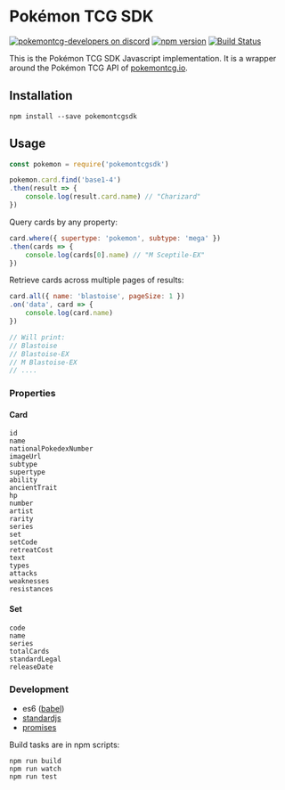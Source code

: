 # Pokémon TCG SDK

[![pokemontcg-developers on discord](https://img.shields.io/badge/discord-pokemontcg--developers-738bd7.svg)](https://discord.gg/dpsTCvg)
[![npm version](https://badge.fury.io/js/pokemontcgsdk.svg)](https://badge.fury.io/js/pokemontcgsdk)
[![Build Status](https://travis-ci.org/PokemonTCG/pokemon-tcg-sdk-javascript.svg?branch=master)](https://travis-ci.org/PokemonTCG/pokemon-tcg-sdk-javascript)

This is the Pokémon TCG SDK Javascript implementation. It is a wrapper around the Pokémon TCG API of [pokemontcg.io](http://pokemontcg.io/).

## Installation

    npm install --save pokemontcgsdk

## Usage

```js
const pokemon = require('pokemontcgsdk')

pokemon.card.find('base1-4')
.then(result => {
    console.log(result.card.name) // "Charizard"
})
```

Query cards by any property:

```js
card.where({ supertype: 'pokemon', subtype: 'mega' })
.then(cards => {
    console.log(cards[0].name) // "M Sceptile-EX"
})
```

Retrieve cards across multiple pages of results:

```js
card.all({ name: 'blastoise', pageSize: 1 })
.on('data', card => {
    console.log(card.name)
})

// Will print:
// Blastoise
// Blastoise-EX
// M Blastoise-EX
// ....
```

### Properties

#### Card

    id
    name
    nationalPokedexNumber
    imageUrl
    subtype
    supertype
    ability
    ancientTrait
    hp
    number
    artist
    rarity
    series
    set
    setCode
    retreatCost
    text
    types
    attacks
    weaknesses
    resistances

#### Set

    code
    name
    series
    totalCards
    standardLegal
    releaseDate

### Development

- es6 ([babel](https://babeljs.io))
- [standardjs](http://standardjs.com)
- [promises](https://www.promisejs.org)

Build tasks are in npm scripts:

    npm run build
    npm run watch
    npm run test
